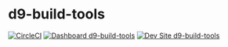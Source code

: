# d9-build-tools

[![CircleCI](https://circleci.com/gh/mostafizpantheon/d9-build-tools.svg?style=shield)](https://circleci.com/gh/mostafizpantheon/d9-build-tools)
[![Dashboard d9-build-tools](https://img.shields.io/badge/dashboard-d9_build_tools-yellow.svg)](https://dashboard.pantheon.io/sites/38b7fc84-7e8f-4712-ac59-4c1ed9d23090#dev/code)
[![Dev Site d9-build-tools](https://img.shields.io/badge/site-d9_build_tools-blue.svg)](http://dev-d9-build-tools.pantheonsite.io/)